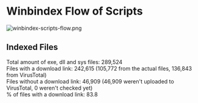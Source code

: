 # Winbindex Flow of Scripts

![winbindex-scripts-flow.png](winbindex-scripts-flow.png)

## Indexed Files

<!--FileStats-->
Total amount of exe, dll and sys files: 289,524  
Files with a download link: 242,615 (105,772 from the actual files, 136,843 from VirusTotal)  
Files without a download link: 46,909 (46,909 weren't uploaded to VirusTotal, 0 weren't checked yet)  
% of files with a download link: 83.8  
<!--/FileStats-->
